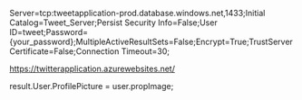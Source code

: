 Server=tcp:tweetapplication-prod.database.windows.net,1433;Initial Catalog=Tweet_Server;Persist Security Info=False;User ID=tweet;Password={your_password};MultipleActiveResultSets=False;Encrypt=True;TrustServerCertificate=False;Connection Timeout=30;



https://twitterapplication.azurewebsites.net/



result.User.ProfilePicture = user.propImage;
